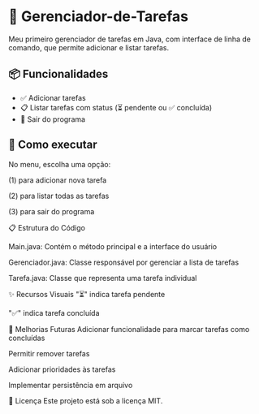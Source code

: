 # 📝 Gerenciador-de-Tarefas

Meu primeiro gerenciador de tarefas em Java, com interface de linha de comando, que permite adicionar e listar tarefas. 

## 📦 Funcionalidades

- ✅ Adicionar tarefas
- 📋 Listar tarefas com status (⏳ pendente ou ✅ concluída)
- 🚪 Sair do programa

## 🚀 Como executar
No menu, escolha uma opção:

(1) para adicionar nova tarefa

(2) para listar todas as tarefas

(3) para sair do programa

📋 Estrutura do Código

Main.java: Contém o método principal e a interface do usuário

Gerenciador.java: Classe responsável por gerenciar a lista de tarefas

Tarefa.java: Classe que representa uma tarefa individual

✨ Recursos Visuais
"⏳" indica tarefa pendente

"✅" indica tarefa concluída

📌 Melhorias Futuras
Adicionar funcionalidade para marcar tarefas como concluídas

Permitir remover tarefas

Adicionar prioridades às tarefas

Implementar persistência em arquivo

📄 Licença
Este projeto está sob a licença MIT.
